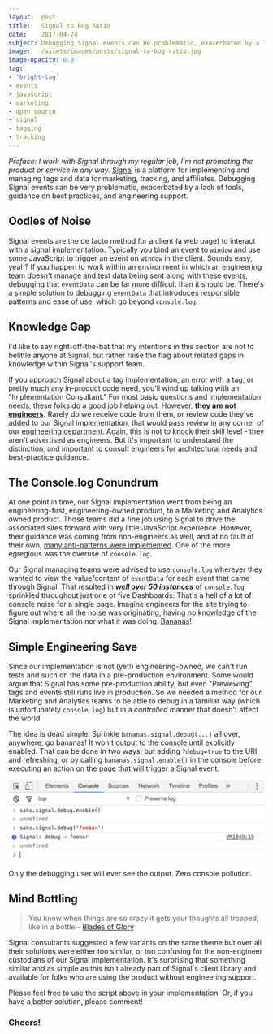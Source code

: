```yaml
---
layout:  post
title:   Signal to Bug Ratio
date:    2017-04-24
subject: Debugging Signal events can be problematic, exacerbated by a lack of tools.
image:   /assets/images/posts/signal-to-bug-ratio.jpg
image-opacity: 0.8
tag:
- 'bright-tag'
- events
- javascript
- marketing
- open source
- signal
- tagging
- tracking
---
```


*Preface: I work with Signal through my regular job, I'm not promoting the product
 or service in any way.* [Signal](https://www.signal.co/) is a platform for
  implementing and managing tags and data for marketing, tracking, and affiliates.
  Debugging Signal events can be very problematic, exacerbated by a lack of tools,
  guidance on best practices, and engineering support.

<!-- more -->

## Oodles of Noise

Signal events are the de facto method for a client (a web page) to interact with
a signal implementation. Typically you bind an event to `window` and use some
JavaScript to trigger an event on `window` in the client. Sounds easy, yeah? If
you happen to work within an environment in which an engineering team doesn't
manage and test data being sent along with these events, debugging that `eventData`
can be far more difficult than it should be. There's a simple solution to debugging
`eventData` that introduces responsible patterns and ease of use, which go beyond
`console.log`.

## Knowledge Gap

I'd like to say right-off-the-bat that my intentions in this section are not to
belittle anyone at Signal, but rather raise the flag about related gaps in knowledge
within Signal's support team.

If you approach Signal about a tag implementation, an error with a tag, or pretty
much any in-product code need, you'll wind up talking with an "Implementation Consultant."
For most basic questions and implementation needs, these folks do a good job helping
out. However, **they are not [engineers](https://en.wikipedia.org/wiki/Software_engineer).** Rarely do we receive code from them, or
review code they've added to our Signal implementation, that would pass review
in any corner of our [engineering department](http://tech.gilt.com). Again, this is not to knock their
skill level - they aren't advertised as engineers. But it's important to understand
the distinction, and important to consult engineers for architectural needs and
best-practice guidance.

## The Console.log Conundrum

At one point in time, our Signal implementation went from being an engineering-first,
engineering-owned product, to a Marketing and Analytics owned product. Those
teams did a fine job using Signal to drive the associated sites forward with very
little JavaScript experience. However, their guidance was coming from non-engineers
as well, and at no fault of their own, [many anti-patterns were implemented](https://sourcemaking.com/antipatterns).
One of the more egregious was the overuse of `console.log`.

Our Signal managing teams were advised to use `console.log` wherever they wanted
to view the value/content of `eventData` for each event that came through Signal.
That resulted in **_well over 50 instances_** of `console.log` sprinkled throughout
just one of five Dashboards. That's a hell of a lot of console noise for a single
page. Imagine engineers for the site trying to figure out where all the noise was
originating, having no knowledge of the Signal implementation nor what it was doing.
[Bananas](https://www.youtube.com/watch?v=s8MDNFaGfT4)!

## Simple Engineering Save

Since our implementation is not (yet!) engineering-owned, we can't run tests and
such on the data in a pre-production environment. Some would argue that Signal has
some pre-production ability, but even "Previewing" tags and events still runs live
in production. So we needed a method for our Marketing and Analytics teams to be
able to debug in a familiar way (which is unfortunately `console.log`) but in a
_controlled_ manner that doesn't affect the world.

<script src="https://gist.github.com/shellscape/fdcd98aa743b683eb4539336b06200c9.js"></script>

The idea is dead simple. Sprinkle `bananas.signal.debug(...)` all over, anywhere,
go bananas! It won't output to the console until explicitly enabled. That can be
done in two ways, but adding `?debug=true` to the URI and refreshing, or by calling
`bananas.signal.enable()` in the console before executing an action on the page
that will trigger a Signal event.

![debug output](/assets/images/in-post/signal-debug-output.png)

Only the debugging user will ever see the output.
Zero console pollution.

## Mind Bottling

> You know when things are so crazy it gets your thoughts all trapped, like in a bottle - [Blades of Glory](https://www.youtube.com/watch?v=rSfebOXSBOE)

Signal consultants suggested a few variants on the same theme but over all their
solutions were either too similar, or too confusing for the non-engineer custodians
of our Signal implementation. It's surprising that something similar and as simple
as this isn't already part of Signal's client library and available for folks
who are using the product without engineering support.

Please feel free to use the script above in your implementation. Or, if you have
a better solution, please comment!

### Cheers!

